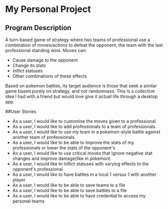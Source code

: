 # My Personal Project

## Program Description
A turn-based game of strategy where two teams of professional use a combination of moves/actions to defeat the opponent,
the team with the last professional standing wins.
Moves can:
 - Cause damage to the opponent
 - Change its stats
 - Inflict statuses
 - Other combinations of these effects



Based on pokemon battles, its target audience is those that seek a similar game based purely on strategy, and not randomness.
This is a collective idea I had with a friend but would love give it *actual* life through a desktop app.

##User Stories
 - As a user, I would like to customise the moves given to a professional.
 - As a user, I would like to add professionals to a team of professionals.
 - As a user, I would like to use my team in a pokemon-style battle against another team of professionals.
 - As a user, I would like to be able to improve the stats of my professionals or lower the stats of the opponent's
 - As a user, I would like to use critical moves that ignore negative stat changes and improve damage(like in pokemon)
 - As a user, I would like to inflict statuses with varying effects to the opponent's professional
 - As a user, I would like to have battles in a local 1 versus 1 with another player
 - As a user, I would like to be able to save teams to a file
 - As a user, I would like to be able to save battles to a file 
 - As a user, I would like to be able to have credential to access my personal teams
 
